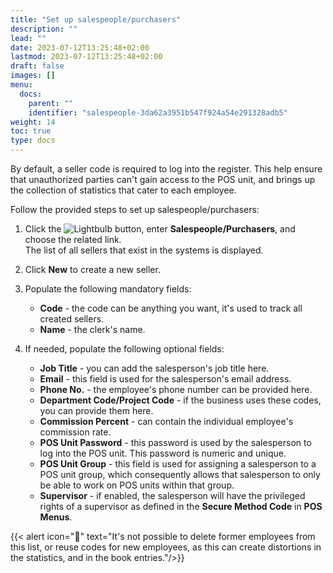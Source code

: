 ```yaml
---
title: "Set up salespeople/purchasers"
description: ""
lead: ""
date: 2023-07-12T13:25:48+02:00
lastmod: 2023-07-12T13:25:48+02:00
draft: false
images: []
menu:
  docs:
    parent: ""
    identifier: "salespeople-3da62a3951b547f924a54e291328adb5"
weight: 14
toc: true
type: docs
---
```


By default, a seller code is required to log into the register. This help ensure that unauthorized parties can't gain access to the POS unit, and brings up the collection of statistics that cater to each employee.

Follow the provided steps to set up salespeople/purchasers:

1. Click the ![Lightbulb](Lightbulb_icon.PNG) button, enter **Salespeople/Purchasers**, and choose the related link.   
   The list of all sellers that exist in the systems is displayed.
2. Click **New** to create a new seller. 
3. Populate the following mandatory fields: 
   - **Code** - the code can be anything you want, it's used to track all created sellers. 
   - **Name** - the clerk's name. 

4. If needed, populate the following optional fields: 
   - **Job Title** - you can add the salesperson's job title here.
   - **Email** - this field is used for the salesperson's email address.
   - **Phone No.** - the employee's phone number can be provided here.
   - **Department Code/Project Code** - if the business uses these codes, you can provide them here.
   - **Commission Percent** - can contain the individual employee's commission rate.
   - **POS Unit Password** - this password is used by the salesperson to log into the POS unit. This password is numeric and unique.
   - **POS Unit Group** - this field is used for assigning a salesperson to a POS unit group, which consequently allows that salesperson to only be able to work on POS units within that group. 
   - **Supervisor** - if enabled, the salesperson will have the privileged rights of a supervisor as defined in the **Secure Method Code** in **POS Menus**.

{{< alert icon="📝" text="It's not possible to delete former employees from this list, or reuse codes for new employees, as this can create distortions in the statistics, and in the book entries."/>}}
